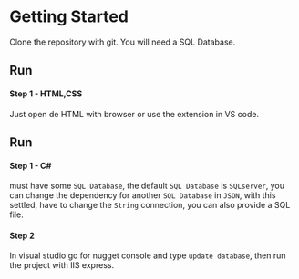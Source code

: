 # Getting Started
Clone the repository with git. You will need a SQL Database.

## Run
#### Step 1 - HTML,CSS 
Just open de HTML with browser or use the extension in VS code.

## Run
#### Step 1 - C#
must have some `SQL Database`, the default `SQL Database` is `SQLserver`, you can change the dependency for another `SQL Database` in `JSON`,
with this settled, have to change the `String` connection, you can also provide a SQL file.
#### Step 2
In visual studio go for nugget console and type `update database`,
then run the project with IIS express.
 
